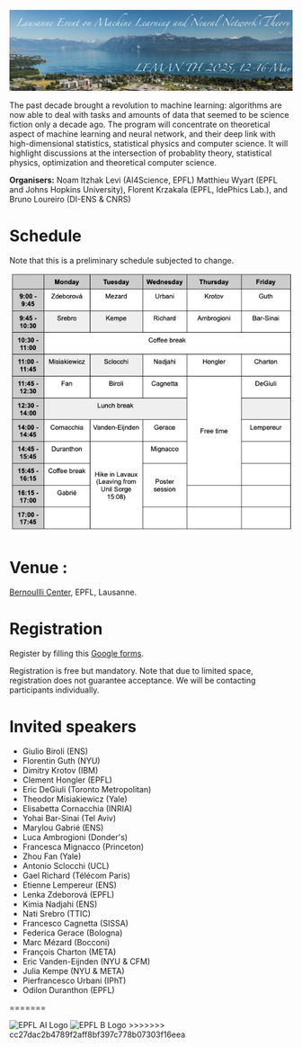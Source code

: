![program](lemanTh.jpg)

The past decade brought a revolution to machine learning: algorithms are now able to deal with tasks and amounts of data that seemed to be science fiction only a decade ago. The program will concentrate on theoretical aspect of machine learning and neural network, and their deep link with high-dimensional statistics, statistical physics and computer science. It will highlight discussions at the intersection of probablity theory, statistical physics, optimization and theoretical computer science.

__Organisers:__  Noam Itzhak Levi (AI4Science, EPFL) Matthieu Wyart (EPFL and Johns Hopkins University), Florent Krzakala (EPFL, IdePhics Lab.), and Bruno Loureiro (DI-ENS & CNRS)

# Schedule
Note that this is a preliminary schedule subjected to change.

![schedule](schedule.png)

# Venue :

[Bernoullli Center](https://bernoulli.epfl.ch/), EPFL, Lausanne.

# Registration

Register by filling this [Google forms](https://forms.gle/joyyivJtNdPmckWQA ).

Registration is free but mandatory. Note that due to limited space, registration does not guarantee acceptance. We will be contacting participants individually.

# Invited speakers

- Giulio Biroli (ENS)
- Florentin Guth (NYU)
- Dimitry Krotov (IBM)
- Clement Hongler (EPFL)
- Eric DeGiuli (Toronto Metropolitan)
- Theodor Misiakiewicz (Yale)
- Elisabetta Cornacchia (INRIA)
- Yohai Bar-Sinai (Tel Aviv)
- Marylou Gabrié (ENS)
- Luca Ambrogioni (Donder's)
- Francesca Mignacco (Princeton)
- Zhou Fan (Yale)
- Antonio Sclocchi (UCL)
- Gael Richard (Télécom Paris)
- Etienne Lempereur (ENS)
- Lenka Zdeborová (EPFL)
- Kimia Nadjahi (ENS)
- Nati Srebro (TTIC)
- Francesco Cagnetta (SISSA)
- Federica Gerace (Bologna)
- Marc Mézard (Bocconi)
- François Charton (META)
- Eric Vanden-Eijnden (NYU & CFM)
- Julia Kempe (NYU & META)
- Pierfrancesco Urbani (IPhT)
- Odilon Duranthon (EPFL)

=======

<img src="https://ai.epfl.ch/wp-content/uploads/logo-black.svg" alt="EPFL AI Logo" width="200">
<img src="https://bernoulli.epfl.ch/wp-content/uploads/2022/09/Bernoulli-Center-Logo-Black-Subtitle_1@4x.png" alt="EPFL B Logo" width="200">
>>>>>>> cc27dac2b4789f2aff8bf397c778b07303f16eea
